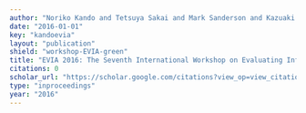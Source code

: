 ```yaml
---
author: "Noriko Kando and Tetsuya Sakai and Mark Sanderson and Kazuaki Kishida and Makoto P Kato and Shuhei Yamamoto and Yohei Seki and Tsuneaki Kato and Hideo Joho and Atsushi Keyaki and Charles Clarke and Emine Yilmaz and Atsushi Fujii and Donna Harman and Gareth Jones and Evangelos Kanoulas and Diane Kelly and Liadh Kelly and Filip Radlinski and Falk Scholer and Anne Schuth and Mark Smucker and Ian Soboroff and Ruihua Song and Adith Swaminathan and Paul Thomas"
date: "2016-01-01"
key: "kandoevia"
layout: "publication"
shield: "workshop-EVIA-green"
title: "EVIA 2016: The Seventh International Workshop on Evaluating Information Access"
citations: 0
scholar_url: "https://scholar.google.com/citations?view_op=view_citation&hl=en&user=Y3ahb_wAAAAJ&pagesize=100&citation_for_view=Y3ahb_wAAAAJ:Dip1O2bNi0gC"
type: "inproceedings"
year: "2016"
---
```


